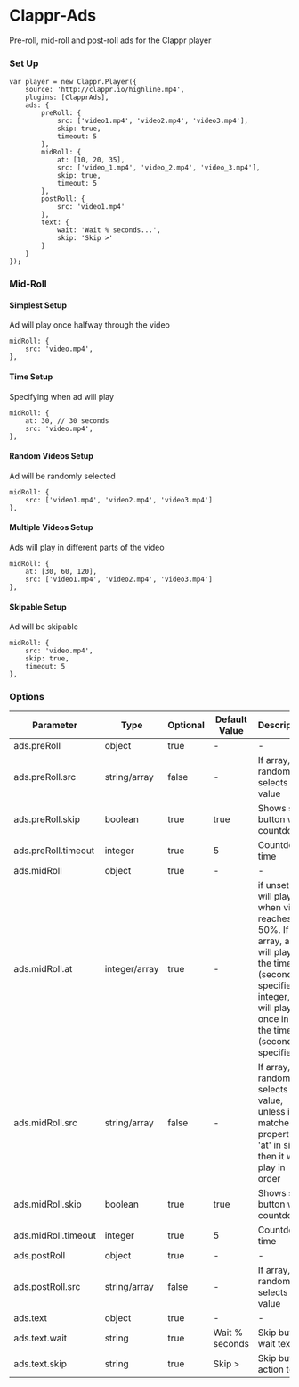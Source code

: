 # Clappr-Ads
Pre-roll, mid-roll and post-roll ads for the Clappr player

### Set Up
```JS
var player = new Clappr.Player({
    source: 'http://clappr.io/highline.mp4',
    plugins: [ClapprAds],
    ads: {
        preRoll: {
            src: ['video1.mp4', 'video2.mp4', 'video3.mp4'],
            skip: true,
            timeout: 5
        },
        midRoll: {
            at: [10, 20, 35],
            src: ['video_1.mp4', 'video_2.mp4', 'video_3.mp4'],
            skip: true,
            timeout: 5
        },
        postRoll: {
            src: 'video1.mp4'
        },
        text: {
            wait: 'Wait % seconds...',
            skip: 'Skip >'
        }
    }
});
```

### Mid-Roll

#### Simplest Setup

Ad will play once halfway through the video

```JS
midRoll: {
    src: 'video.mp4',
},
```

#### Time Setup

Specifying when ad will play

```JS
midRoll: {
    at: 30, // 30 seconds
    src: 'video.mp4',
},
```

#### Random Videos Setup

Ad will be randomly selected

```JS
midRoll: {
    src: ['video1.mp4', 'video2.mp4', 'video3.mp4']
},
```

#### Multiple Videos Setup

Ads will play in different parts of the video

```JS
midRoll: {
    at: [30, 60, 120],
    src: ['video1.mp4', 'video2.mp4', 'video3.mp4']
},
```

#### Skipable Setup

Ad will be skipable

```JS
midRoll: {
    src: 'video.mp4',
    skip: true,
    timeout: 5
},
```

### Options

|Parameter|Type|Optional|Default Value|Description|
|---|---|---|---|---|
|ads.preRoll|object|true|-|-|
|ads.preRoll.src|string/array|false|-|If array, it randomly selects a value|
|ads.preRoll.skip|boolean|true|true|Shows skip button with countdown|
|ads.preRoll.timeout|integer|true|5|Countdown time|
|ads.midRoll|object|true|-|-|
|ads.midRoll.at|integer/array|true|-|if unset, ad will play when video reaches 50%. If array, ad will play in the time (seconds) specified. If integer, ad will play once in the the time (seconds) specified|
|ads.midRoll.src|string/array|false|-|If array, it randomly selects a value, unless it matches property 'at' in size, then it will play in order|
|ads.midRoll.skip|boolean|true|true|Shows skip button with countdown|
|ads.midRoll.timeout|integer|true|5|Countdown time|
|ads.postRoll|object|true|-|-|
|ads.postRoll.src|string/array|false|-|If array, it randomly selects a value|
|ads.text|object|true|-|-|
|ads.text.wait|string|true|Wait % seconds|Skip button wait text|
|ads.text.skip|string|true|Skip >|Skip button action text|
